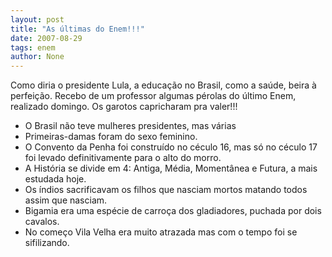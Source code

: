 ```yaml
---
layout: post
title: "As últimas do Enem!!!"
date: 2007-08-29
tags: enem
author: None
---
```


Como diria o presidente Lula, a educa&ccedil;&atilde;o no Brasil, como a sa&uacute;de, beira &agrave; perfei&ccedil;&atilde;o. Recebo de um professor algumas p&eacute;rolas do &uacute;ltimo Enem, realizado domingo. Os garotos capricharam pra valer!!!
- O Brasil n&atilde;o teve mulheres presidentes, mas v&aacute;rias
- Primeiras-damas foram do sexo feminino.
- O Convento da Penha foi constru&iacute;do no c&eacute;culo 16, mas s&oacute; no c&eacute;culo 17 foi levado definitivamente para o alto do morro.
- A Hist&oacute;ria se divide em 4: Antiga, M&eacute;dia, Moment&acirc;nea e Futura, a mais estudada hoje.
- Os &iacute;ndios sacrificavam os filhos que nasciam mortos matando todos assim que nasciam.
- Bigamia era uma esp&eacute;cie de carro&ccedil;a dos gladiadores, puchada por dois cavalos.
- No come&ccedil;o Vila Velha era muito atrazada mas com o tempo foi se sifilizando.&nbsp;
 